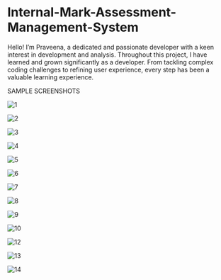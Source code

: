 # Internal-Mark-Assessment-Management-System
Hello! I’m Praveena, a dedicated and passionate developer with a keen interest in development and analysis. Throughout this project, I have learned and grown significantly as a developer. From tackling complex coding challenges to refining user experience, every step has been a valuable learning experience.

SAMPLE SCREENSHOTS

![1](https://github.com/Praveena1309/Internal-Mark-Assessment-Management-System/assets/121342359/6e66f6e7-a928-4538-8d6a-16ef5ec60a44)

![2](https://github.com/Praveena1309/Internal-Mark-Assessment-Management-System/assets/121342359/7d3f510c-ded7-4695-9fea-da55745e29f3)

![3](https://github.com/Praveena1309/Internal-Mark-Assessment-Management-System/assets/121342359/5b071c12-7ae3-40ef-9aad-85da7727c59d)

![4](https://github.com/Praveena1309/Internal-Mark-Assessment-Management-System/assets/121342359/9f628d01-07b7-4bee-9716-c96e33d16d40)

![5](https://github.com/Praveena1309/Internal-Mark-Assessment-Management-System/assets/121342359/de569049-bdaa-4edd-8858-585ef7b8fb65)

![6](https://github.com/Praveena1309/Internal-Mark-Assessment-Management-System/assets/121342359/ef7a642e-d81f-4d6b-88e4-9e7200daeb77)

![7](https://github.com/Praveena1309/Internal-Mark-Assessment-Management-System/assets/121342359/0344c12f-0bfe-472f-b755-635bd60a092f)

![8](https://github.com/Praveena1309/Internal-Mark-Assessment-Management-System/assets/121342359/631748eb-3b61-4ff7-b84b-b4f0bcd998fe)

![9](https://github.com/Praveena1309/Internal-Mark-Assessment-Management-System/assets/121342359/0e2c6294-107d-4f55-a4d4-1a6752b1b9b7)

![10](https://github.com/Praveena1309/Internal-Mark-Assessment-Management-System/assets/121342359/6c280f8f-f6c1-4aa6-8ec7-8dc26a406359)

![12](https://github.com/Praveena1309/Internal-Mark-Assessment-Management-System/assets/121342359/3cb2b9ae-642e-4431-b753-abbf42226171)

![13](https://github.com/Praveena1309/Internal-Mark-Assessment-Management-System/assets/121342359/eb68f61e-a06d-4319-9171-72732a8f4dfd)

![14](https://github.com/Praveena1309/Internal-Mark-Assessment-Management-System/assets/121342359/86f3901b-be69-4cbf-adf3-24bb6df3bcbd)


